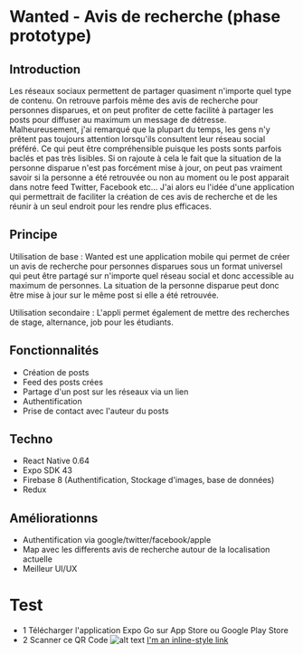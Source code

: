 # Wanted - Avis de recherche (phase prototype)


## Introduction

Les réseaux sociaux permettent de partager quasiment n'importe quel type de contenu. On retrouve parfois même des avis de recherche pour personnes disparues, et on peut profiter de cette facilité à partager les posts pour diffuser au maximum un message de détresse.
Malheureusement, j'ai remarqué que la plupart du temps, les gens n'y prêtent pas toujours attention lorsqu'ils consultent leur réseau social préféré.
Ce qui peut être compréhensible puisque les posts sonts parfois baclés et pas très lisibles.
Si on rajoute à cela le fait que la situation de la personne disparue n'est pas forcément mise à jour, on peut pas vraiment savoir si la personne a été retrouvée ou non au moment ou le post apparait dans notre feed Twitter, Facebook etc...
J'ai alors eu l'idée d'une application qui permettrait de faciliter la création de ces avis de recherche et de les réunir à un seul endroit pour les rendre plus efficaces.

## Principe

Utilisation de base : Wanted est une application mobile qui permet de créer un avis de recherche pour personnes disparues sous un format universel qui peut être partagé sur n'importe quel réseau social et donc accessible au maximum de personnes. La situation de la personne disparue peut donc être mise à jour sur le même post si elle a été retrouvée.

Utilisation secondaire : L'appli permet également de mettre des recherches de stage, alternance, job pour les étudiants.

## Fonctionnalités
* Création de posts
* Feed des posts crées
* Partage d'un post sur les réseaux via un lien
* Authentification
* Prise de contact avec l'auteur du posts

## Techno

* React Native 0.64
* Expo SDK 43
* Firebase 8 (Authentification, Stockage d'images, base de données)
* Redux 

## Améliorationns
* Authentification via google/twitter/facebook/apple
* Map avec les differents avis de recherche autour de la localisation actuelle
* Meilleur UI/UX


# Test
* 1 Télécharger l'application Expo Go sur App Store ou Google Play Store
* 2 Scanner ce QR Code
![alt text](https://github.com/Abde-exe/WantedFB/qrcode.png?raw=true)
[I'm an inline-style link](https://expo.dev/@abdeebda/WantedApp)


